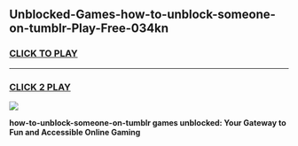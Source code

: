 
## Unblocked-Games-how-to-unblock-someone-on-tumblr-Play-Free-034kn
<h3>
<a href="https://premium76.site?title=how-to-unblock-someone-on-tumblr&ref=23A">CLICK TO PLAY</a></h3>
<hr>

<h3>
<a href="https://premium76.site?title=how-to-unblock-someone-on-tumblr&ref=23A">CLICK 2 PLAY</a>
  
</h3>

<a href="https://premium76.site?title=how-to-unblock-someone-on-tumblr&ref=23A"><img src="https://clearcache.store/games.png"></a>


**how-to-unblock-someone-on-tumblr games unblocked: Your Gateway to Fun and Accessible Online Gaming**
